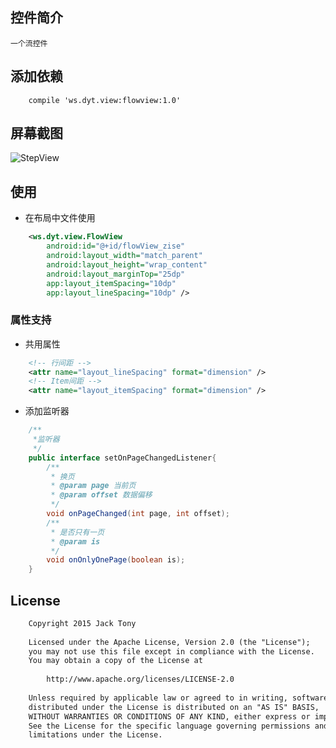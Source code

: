 ## 控件简介
    一个流控件
## 添加依赖
```
    compile 'ws.dyt.view:flowview:1.0'
```
## 屏幕截图
![StepView](https://raw.githubusercontent.com/yangxiaoweihn/FlowView/master/flowviewtest/screenshots/img.png)
    
## 使用
-   在布局中文件使用
```xml
    <ws.dyt.view.FlowView
        android:id="@+id/flowView_zise"
        android:layout_width="match_parent"
        android:layout_height="wrap_content"
        android:layout_marginTop="25dp"
        app:layout_itemSpacing="10dp"
        app:layout_lineSpacing="10dp" />
```
### 属性支持
-    共用属性
```xml
    <!-- 行间距 -->
    <attr name="layout_lineSpacing" format="dimension" />
    <!-- Item间距 -->
    <attr name="layout_itemSpacing" format="dimension" />
```
- 添加监听器
```java
    /**
     *监听器
     */
    public interface setOnPageChangedListener{
        /**
         * 换页
         * @param page 当前页
         * @param offset 数据偏移
         */
        void onPageChanged(int page, int offset);
        /**
         * 是否只有一页
         * @param is
         */
        void onOnlyOnePage(boolean is);
    }
```
## License
```xml
    Copyright 2015 Jack Tony
    
    Licensed under the Apache License, Version 2.0 (the "License");
    you may not use this file except in compliance with the License.
    You may obtain a copy of the License at
    
        http://www.apache.org/licenses/LICENSE-2.0
    
    Unless required by applicable law or agreed to in writing, software
    distributed under the License is distributed on an "AS IS" BASIS,
    WITHOUT WARRANTIES OR CONDITIONS OF ANY KIND, either express or implied.
    See the License for the specific language governing permissions and
    limitations under the License.
```